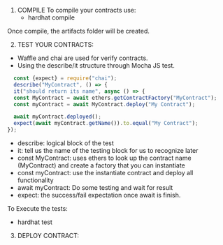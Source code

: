1) COMPILE
  To compile your contracts use: 
    - hardhat compile

  Once compile, the artifacts folder will be created.


2) TEST YOUR CONTRACTS:
  - Waffle and chai are used for verify contracts.
  - Using the describe/it structure through Mocha JS test.
  
  ````javascript
    const {expect} = require("chai");
    describe("MyContract", () => {
    it("should return its name", async () => {
    const MyContract = await ethers.getContractFactory("MyContract");
    const myContract = await MyContract.deploy("My Contract");

    await myContract.deployed();
    expect(await myContract.getName()).to.equal("My Contract");
  });
 ````
  
  - describe: logical block of the test
  - it: tell us the name of the testing block for us to recognize later
  - const MyContract: uses ethers to look up the contract name (MyContract) and create a factory that you can instantiate
  - const myContract: use the instantiate contract and deploy all functionality
  - await myContract: Do some testing and wait for result
  - expect: the success/fail expectation once await is finish.

  To Execute the tests:
  - hardhat test

3) DEPLOY CONTRACT:
